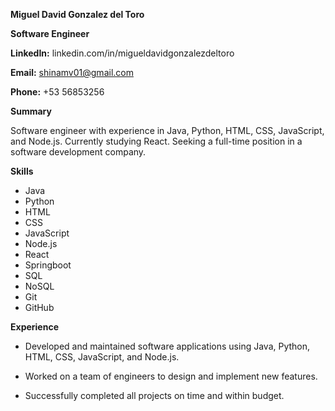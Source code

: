 **Miguel David Gonzalez del Toro**

**Software Engineer**

**LinkedIn:** linkedin.com/in/migueldavidgonzalezdeltoro

**Email:** shinamv01@gmail.com

**Phone:** +53 56853256

**Summary**

Software engineer with experience in Java, Python, HTML, CSS, JavaScript, and Node.js. Currently studying React. Seeking a full-time position in a software development company.

**Skills**

* Java
* Python
* HTML
* CSS
* JavaScript
* Node.js
* React
* Springboot
* SQL
* NoSQL
* Git
* GitHub

**Experience**

* Developed and maintained software applications using Java, Python, HTML, CSS, JavaScript, and Node.js.

* Worked on a team of engineers to design and implement new features.

* Successfully completed all projects on time and within budget.
